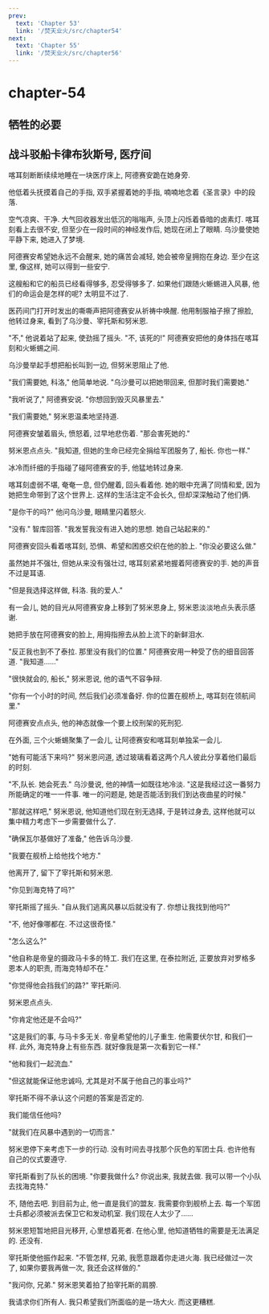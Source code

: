 ```yaml
---
prev:
  text: 'Chapter 53'
  link: '/焚天业火/src/chapter54'
next:
  text: 'Chapter 55'
  link: '/焚天业火/src/chapter56'
---
```


# chapter-54

## 牺牲的必要

## 战斗驳船卡律布狄斯号, 医疗间

喀耳刻断断续续地睡在一块医疗床上, 阿德赛安跪在她身旁.

他低着头抚摸着自己的手指, 双手紧握着她的手指, 喃喃地念着《圣言录》中的段落.

空气凉爽、干净. 大气回收器发出低沉的嗡嗡声, 头顶上闪烁着昏暗的卤素灯. 喀耳刻看上去很不安, 但至少在一段时间的神经发作后, 她现在闭上了眼睛. 乌沙曼使她平静下来, 她进入了梦境.

阿德赛安希望她永远不会醒来, 她的痛苦会减轻, 她会被帝皇拥抱在身边. 至少在这里, 像这样, 她可以得到一些安宁.

这艘船和它的船员已经看得够多, 忍受得够多了. 如果他们跟随火蜥蜴进入风暴, 他们的命运会是怎样的呢? 太明显不过了.

医药间门打开时发出的嘶嘶声把阿德赛安从祈祷中唤醒. 他用制服袖子擦了擦脸, 他转过身来, 看到了乌沙曼、宰托斯和努米恩.

"不," 他说着站了起来, 使劲摇了摇头. "不, 该死的!" 阿德赛安把他的身体挡在喀耳刻和火蜥蜴之间.

乌沙曼举起手想把船长叫到一边, 但努米恩阻止了他.

"我们需要她, 科洛," 他简单地说. "乌沙曼可以把她带回来, 但那时我们需要她."

"我听说了," 阿德赛安说. "你想回到毁灭风暴里去."

"我们需要她," 努米恩温柔地坚持道.

阿德赛安皱着眉头, 愤怒着, 过早地悲伤着. "那会害死她的."

努米恩点点头. "我知道, 但她的生命已经完全捐给军团服务了, 船长. 你也一样."

冰冷而纤细的手指碰了碰阿德赛安的手, 他猛地转过身来.

喀耳刻虚弱不堪, 奄奄一息, 但仍醒着, 回头看着他. 她的眼中充满了同情和爱, 因为她把生命带到了这个世界上. 这样的生活注定不会长久, 但却深深触动了他们俩.

"是你干的吗?" 他问乌沙曼, 眼睛里闪着怒火.

"没有." 智库回答. "我发誓我没有进入她的思想. 她自己站起来的."

阿德赛安回头看着喀耳刻, 恐惧、希望和困惑交织在他的脸上. "你没必要这么做."

虽然她并不强壮, 但她从来没有强壮过, 喀耳刻紧紧地握着阿德赛安的手. 她的声音不过是耳语.

"但是我选择这样做, 科洛. 我的爱人."

有一会儿, 她的目光从阿德赛安身上移到了努米恩身上, 努米恩淡淡地点头表示感谢.

她把手放在阿德赛安的脸上, 用拇指擦去从脸上流下的新鲜泪水.

"反正我也到不了泰拉. 那里没有我们的位置." 阿德赛安用一种受了伤的细音回答道. "我知道……"

"很快就会的, 船长," 努米恩说, 他的语气不容争辩.

"你有一个小时的时间, 然后我们必须准备好. 你的位置在舰桥上, 喀耳刻在领航间里."

阿德赛安点点头, 他的神态就像一个要上绞刑架的死刑犯.

在外面, 三个火蜥蜴聚集了一会儿, 让阿德赛安和喀耳刻单独呆一会儿.

"她有可能活下来吗?" 努米恩问道, 透过玻璃看着这两个凡人彼此分享着他们最后的时刻.

"不,队长. 她会死去." 乌沙曼说, 他的神情一如既往地冷淡. "这是我经过这一番努力所能确定的唯一一件事. 唯一的问题是, 她是否能活到我们到达夜曲星的时候."

"那就这样吧," 努米恩说, 他知道他们现在别无选择, 于是转过身去, 这样他就可以集中精力考虑下一步需要做什么了.

"确保瓦尔基做好了准备," 他告诉乌沙曼.

"我要在舰桥上给他找个地方."

他离开了, 留下了宰托斯和努米恩.

"你见到海克特了吗?"

宰托斯摇了摇头. "自从我们逃离风暴以后就没有了. 你想让我找到他吗?"

"不, 他好像哪都在. 不过这很奇怪."

"怎么这么?"

"他自称是帝皇的摄政马卡多的特工. 我们在这里, 在泰拉附近, 正要放弃对罗格多恩本人的职责, 而海克特却不在."

"你觉得他会挡我们的路?" 宰托斯问.

努米恩点点头.

"你肯定他还是不会吗?"

"这是我们的事, 与马卡多无关. 帝皇希望他的儿子重生. 他需要伏尔甘, 和我们一样. 此外, 海克特身上有些东西. 就好像我是第一次看到它一样."

"他和我们一起流血."

"但这就能保证他忠诚吗, 尤其是对不属于他自己的事业吗?"

宰托斯不得不承认这个问题的答案是否定的.

我们能信任他吗?

"就我们在风暴中遇到的一切而言."

努米恩停下来考虑下一步的行动. 没有时间去寻找那个灰色的军团士兵. 也许他有自己的仪式要遵守.

宰托斯看到了队长的困境. "你要我做什么? 你说出来, 我就去做. 我可以带一个小队去找海克特."

不, 随他去吧. 到目前为止, 他一直是我们的盟友. 我需要你到舰桥上去. 每一个军团士兵都必须被派去保卫它和发动机室. 我们现在人太少了……

努米恩短暂地把目光移开, 心里想着死者. 在他心里, 他知道牺牲的需要是无法满足的. 还没有.

宰托斯使他振作起来. "不管怎样, 兄弟, 我愿意跟着你走进火海. 我已经做过一次了, 如果你要我再做一次, 我还会这样做的."

"我问你, 兄弟." 努米恩笑着拍了拍宰托斯的肩膀.

我请求你们所有人. 我只希望我们所面临的是一场大火. 而这更糟糕.
